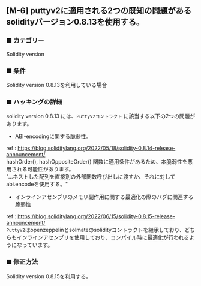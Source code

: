 ## [M-6] puttyv2に適用される2つの既知の問題があるsolidityバージョン0.8.13を使用する。

### ■ カテゴリー

Solidity version 

### ■ 条件

Solidity version 0.8.13を利用している場合

### ■ ハッキングの詳細

solidity version 0.8.13 には、`PuttyV2コントラクト` に該当する以下の2つの問題があります。

- ABI-encodingに関する脆弱性。

ref : https://blog.soliditylang.org/2022/05/18/solidity-0.8.14-release-announcement/  
hashOrder(), hashOppositeOrder() 関数に適用条件があるため、本脆弱性を悪用される可能性があります。  
"...ネストした配列を直接別の外部関数呼び出しに渡すか、それに対してabi.encodeを使用する。"

- インラインアセンブリのメモリ副作用に関する最適化の際のバグに関連する脆弱性  

ref : https://blog.soliditylang.org/2022/06/15/solidity-0.8.15-release-announcement/  
`PuttyV2`はopenzeppelinとsolmateのsolidityコントラクトを継承しており、どちらもインラインアセンブリを使用しており、コンパイル時に最適化が行われるようになっています。

### ■ 修正方法

Solidity version 0.8.15を利用する。